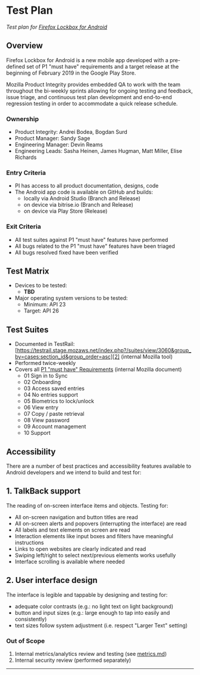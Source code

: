 # Test Plan

_Test plan for [Firefox Lockbox for Android][1]_

## Overview

Firefox Lockbox for Android is a new mobile app developed with a pre-defined set of P1 "must have" requirements and a target release at the beginning of February 2019 in the Google Play Store.

Mozilla Product Integrity provides embedded QA to work with the team throughout the bi-weekly sprints allowing for ongoing testing and feedback, issue triage, and continuous test plan development and end-to-end regression testing in order to accommodate a quick release schedule.

### Ownership

* Product Integrity: Andrei Bodea, Bogdan Surd
* Product Manager: Sandy Sage
* Engineering Manager: Devin Reams
* Engineering Leads: Sasha Heinen, James Hugman, Matt Miller, Elise Richards

### Entry Criteria

* PI has access to all product documentation, designs, code
* The Android app code is available on GitHub and builds:
  - locally via Android Studio (Branch and Release)
  - on device via bitrise.io (Branch and Release)
  - on device via Play Store (Release)

### Exit Criteria

* All test suites against P1 "must have" features have performed
* All bugs related to the P1 "must have" features have been triaged
* All bugs resolved fixed have been verified

## Test Matrix

- Devices to be tested:
  - **TBD**
- Major operating system versions to be tested:
  - Minimum: API 23
  - Target: API 26

## Test Suites

- Documented in TestRail: [https://testrail.stage.mozaws.net/index.php?/suites/view/3060&group_by=cases:section_id&group_order=asc][2] (internal Mozilla tool)
- Performed twice-weekly
- Covers all [P1 "must have" Requirements][3] (internal Mozilla document)
  - 01 Sign in to Sync
  - 02 Onboarding
  - 03 Access saved entries
  - 04 No entries support
  - 05 Biometrics to lock/unlock
  - 06 View entry
  - 07 Copy / paste retrieval
  - 08 View password
  - 09 Account management
  - 10 Support
  
## Accessibility

There are a number of best practices and accessibility features available to Android developers and we intend to build and test for:

## 1. TalkBack support

The reading of on-screen interface items and objects. Testing for:

- All on-screen navigation and button titles are read
- All on-screen alerts and popovers (interrupting the interface) are read
- All labels and text elements on screen are read
- Interaction elements like input boxes and filters have meaningful instructions
- Links to open websites are clearly indicated and read
- Swiping left/right to select next/previous elements works usefully
- Interface scrolling is available where needed

## 2. User interface design

The interface is legible and tappable by designing and testing for:

- adequate color contrasts (e.g.: no light text on light background)
- button and input sizes (e.g.: large enough to tap into easily and consistently)
- text sizes follow system adjustment (i.e. respect "Larger Text" setting)
  
### Out of Scope

1. Internal metrics/analytics review and testing (see [metrics.md][5])
2. Internal security review (performed separately)

---

[1]: https://github.com/mozilla-lockbox/lockbox-android
[2]: https://testrail.stage.mozaws.net/index.php?/suites/view/3060&group_by=cases:section_id&group_order=asc
[3]: https://docs.google.com/document/d/1FfyD7A0qB-WGT2dx3pA5CzS764DVQyfXLs9RVbEpw0s/edit#heading=h.nz3yfasvpfpu
[4]: https://github.com/mozilla-lockbox/lockbox-android/issues/202
[5]: /metrics.md 
[6]: https://github.com/mozilla-lockbox/lockbox-ios/issues/51
